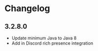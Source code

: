 # Changelog

## 3.2.8.0

-   Update minimum Java to Java 8
-   Add in Discord rich presence integration
